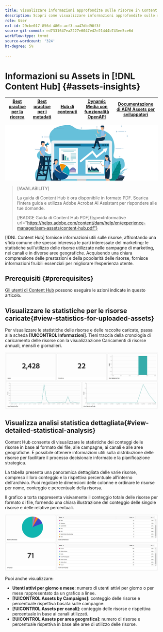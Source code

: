 ```yaml
---
title: Visualizzare informazioni approfondite sulle risorse in Content Hub
description: Scopri come visualizzare informazioni approfondite sulle risorse in [!DNL Content Hub]
role: User
exl-id: 29cbe017-856d-486b-acf3-aa47dbd90f3f
source-git-commit: ed7331647ea2227e6047e42e21444b743ee5ce6d
workflow-type: tm+mt
source-wordcount: '324'
ht-degree: 5%

---
```


# Informazioni su Assets in [!DNL Content Hub] {#assets-insights}

| [Best practice per la ricerca](/help/assets/search-best-practices.md) | [Best practice per i metadati](/help/assets/metadata-best-practices.md) | [Hub di contenuti](/help/assets/product-overview.md) | [Dynamic Media con funzionalità OpenAPI](/help/assets/dynamic-media-open-apis-overview.md) | [Documentazione di AEM Assets per sviluppatori](https://developer.adobe.com/experience-cloud/experience-manager-apis/) |
| ------------- | --------------------------- |---------|----|-----|

![Informazioni su Assets](assets/asset-insights-banner.jpg)

>[!AVAILABILITY]
>
>La guida di Content Hub è ora disponibile in formato PDF. Scarica l’intera guida e utilizza Adobe Acrobat AI Assistant per rispondere alle tue domande.
>
>[!BADGE Guida di Content Hub PDF]{type=Informative url="https://helpx.adobe.com/content/dam/help/en/experience-manager/aem-assets/content-hub.pdf"}

[!DNL Content Hub] fornisce informazioni utili sulle risorse, affrontando una sfida comune che spesso interessa le parti interessate del marketing: le statistiche sull&#39;utilizzo delle risorse utilizzate nelle campagne di marketing, nei canali e in diverse aree geografiche. Acquisendo una chiara comprensione delle prestazioni e della popolarità delle risorse, fornisce informazioni fruibili essenziali per migliorare l’esperienza utente.

## Prerequisiti {#prerequisites}

[Gli utenti di Content Hub](deploy-content-hub.md#onboard-content-hub-users) possono eseguire le azioni indicate in questo articolo.

## Visualizzare le statistiche per le risorse caricate{#view-statistics-for-uploaded-assets}

Per visualizzare le statistiche delle risorse e delle raccolte caricate, passa alla scheda **[!UICONTROL Informazioni]**. Tieni traccia della cronologia di caricamento delle risorse con la visualizzazione Caricamenti di risorse annuali, mensili e giornalieri.

![Carica statistiche risorse](assets/assets-insights.jpg)

<!-- You can track the upload history of your assets over the past 30 days or gain a more comprehensive view with data spanning the last 12 months. This feature enables you to evaluate the upload count of assets.  -->

<!-- Go to the **[!UICONTROL [!DNL Insights]]** tab.

2. Select the desired time frame to view the statistics; you can opt for either last 30 days or last 12 months.

Data for the selected time frame is displayed, including the upload count for the specified duration. -->

## Visualizza analisi statistica dettagliata{#view-detailed-statistical-analysis}

Content Hub consente di visualizzare le statistiche dei conteggi delle risorse in base al formato dei file, alle campagne, ai canali e alle aree geografiche. È possibile ottenere informazioni utili sulla distribuzione delle risorse per facilitare il processo decisionale informato e la pianificazione strategica.

La tabella presenta una panoramica dettagliata delle varie risorse, compreso il loro conteggio e la rispettiva percentuale all’interno dell’archivio. Puoi regolare le dimensioni delle colonne e ordinare le risorse per nome, conteggio e percentuale della risorsa.

Il grafico a torta rappresenta visivamente il conteggio totale delle risorse per formato di file, fornendo una chiara illustrazione del conteggio delle singole risorse e delle relative percentuali.

![Conteggio risorse per statistiche tipo di risorsa](assets/insights-categorial-view.jpg)

Puoi anche visualizzare:

* **Utenti attivi per giorno e mese**: numero di utenti attivi per giorno o per mese rappresentato da un grafico a linee.
* **[!UICONTROL Assets by Campaigns]**: conteggio delle risorse e percentuale rispettiva basata sulle campagne.
* **[!UICONTROL Assets per canali]**: conteggio delle risorse e rispettiva percentuale in base ai canali utilizzati.
* **[!UICONTROL Assets per area geografica]**: numero di risorse e percentuale rispettiva in base alle aree di utilizzo delle risorse.
